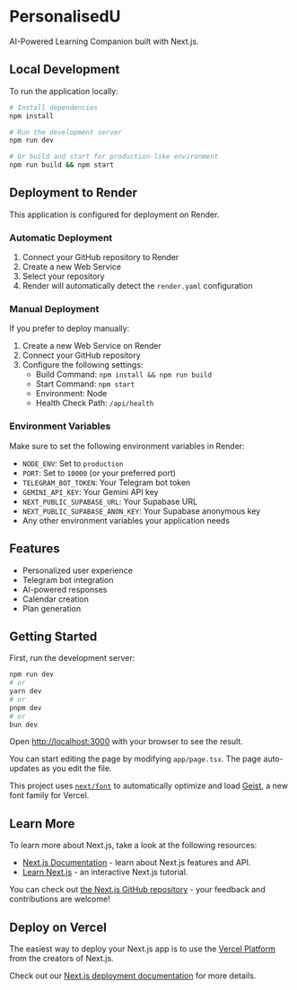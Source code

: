 # PersonalisedU

AI-Powered Learning Companion built with Next.js.

## Local Development

To run the application locally:

```bash
# Install dependencies
npm install

# Run the development server
npm run dev

# Or build and start for production-like environment
npm run build && npm start
```

## Deployment to Render

This application is configured for deployment on Render.

### Automatic Deployment

1. Connect your GitHub repository to Render
2. Create a new Web Service
3. Select your repository
4. Render will automatically detect the `render.yaml` configuration

### Manual Deployment

If you prefer to deploy manually:

1. Create a new Web Service on Render
2. Connect your GitHub repository
3. Configure the following settings:
   - Build Command: `npm install && npm run build`
   - Start Command: `npm start`
   - Environment: Node
   - Health Check Path: `/api/health`

### Environment Variables

Make sure to set the following environment variables in Render:

- `NODE_ENV`: Set to `production`
- `PORT`: Set to `10000` (or your preferred port)
- `TELEGRAM_BOT_TOKEN`: Your Telegram bot token
- `GEMINI_API_KEY`: Your Gemini API key
- `NEXT_PUBLIC_SUPABASE_URL`: Your Supabase URL
- `NEXT_PUBLIC_SUPABASE_ANON_KEY`: Your Supabase anonymous key
- Any other environment variables your application needs

## Features

- Personalized user experience
- Telegram bot integration
- AI-powered responses
- Calendar creation
- Plan generation

## Getting Started

First, run the development server:

```bash
npm run dev
# or
yarn dev
# or
pnpm dev
# or
bun dev
```

Open [http://localhost:3000](http://localhost:3000) with your browser to see the result.

You can start editing the page by modifying `app/page.tsx`. The page auto-updates as you edit the file.

This project uses [`next/font`](https://nextjs.org/docs/app/building-your-application/optimizing/fonts) to automatically optimize and load [Geist](https://vercel.com/font), a new font family for Vercel.

## Learn More

To learn more about Next.js, take a look at the following resources:

- [Next.js Documentation](https://nextjs.org/docs) - learn about Next.js features and API.
- [Learn Next.js](https://nextjs.org/learn) - an interactive Next.js tutorial.

You can check out [the Next.js GitHub repository](https://github.com/vercel/next.js) - your feedback and contributions are welcome!

## Deploy on Vercel

The easiest way to deploy your Next.js app is to use the [Vercel Platform](https://vercel.com/new?utm_medium=default-template&filter=next.js&utm_source=create-next-app&utm_campaign=create-next-app-readme) from the creators of Next.js.

Check out our [Next.js deployment documentation](https://nextjs.org/docs/app/building-your-application/deploying) for more details.
